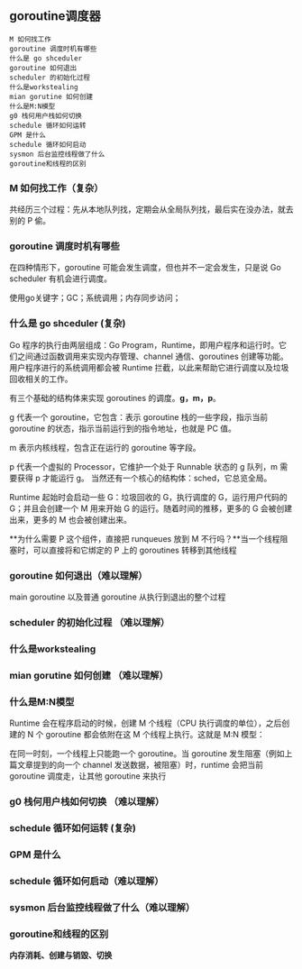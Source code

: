 ## goroutine调度器

    M 如何找工作
    goroutine 调度时机有哪些
    什么是 go shceduler
    goroutine 如何退出
    scheduler 的初始化过程
    什么是workstealing
    mian gorutine 如何创建
    什么是M:N模型
    g0 栈何用户栈如何切换
    schedule 循环如何运转
    GPM 是什么
    schedule 循环如何启动
    sysmon 后台监控线程做了什么
    goroutine和线程的区别

### M 如何找工作（复杂）

共经历三个过程：先从本地队列找，定期会从全局队列找，最后实在没办法，就去别的 P 偷。

### goroutine 调度时机有哪些

在四种情形下，goroutine 可能会发生调度，但也并不一定会发生，只是说 Go scheduler 有机会进行调度。

使用go关键字；GC；系统调用；内存同步访问；

### 什么是 go shceduler (复杂)

Go 程序的执行由两层组成：Go Program，Runtime，即用户程序和运行时。它们之间通过函数调用来实现内存管理、channel 通信、goroutines 创建等功能。用户程序进行的系统调用都会被 Runtime 拦截，以此来帮助它进行调度以及垃圾回收相关的工作。

有三个基础的结构体来实现 goroutines 的调度。**g，m，p**。

g 代表一个 goroutine，它包含：表示 goroutine 栈的一些字段，指示当前 goroutine 的状态，指示当前运行到的指令地址，也就是 PC 值。

m 表示内核线程，包含正在运行的 goroutine 等字段。

p 代表一个虚拟的 Processor，它维护一个处于 Runnable 状态的 g 队列，m 需要获得 p 才能运行 g。
当然还有一个核心的结构体：sched，它总览全局。

Runtime 起始时会启动一些 G：垃圾回收的 G，执行调度的 G，运行用户代码的 G；并且会创建一个 M 用来开始 G 的运行。随着时间的推移，更多的 G 会被创建出来，更多的 M 也会被创建出来。


**为什么需要 P 这个组件，直接把 runqueues 放到 M 不行吗？**当一个线程阻塞时，可以直接将和它绑定的 P 上的 goroutines 转移到其他线程


### goroutine 如何退出（难以理解）

main goroutine 以及普通 goroutine 从执行到退出的整个过程

### scheduler 的初始化过程 （难以理解）
### 什么是workstealing
### mian gorutine 如何创建 （难以理解）
### 什么是M:N模型

Runtime 会在程序启动的时候，创建 M 个线程（CPU 执行调度的单位），之后创建的 N 个 goroutine 都会依附在这 M 个线程上执行。这就是 M:N 模型：

在同一时刻，一个线程上只能跑一个 goroutine。当 goroutine 发生阻塞（例如上篇文章提到的向一个 channel 发送数据，被阻塞）时，runtime 会把当前 goroutine 调度走，让其他 goroutine 来执行

### g0 栈何用户栈如何切换 （难以理解）
### schedule 循环如何运转 (复杂)
### GPM 是什么
### schedule 循环如何启动（难以理解）
### sysmon 后台监控线程做了什么（难以理解）
### goroutine和线程的区别

**内存消耗、创建与销毀、切换**

### 
### 
### 
### 
### 
### 
### 
### 